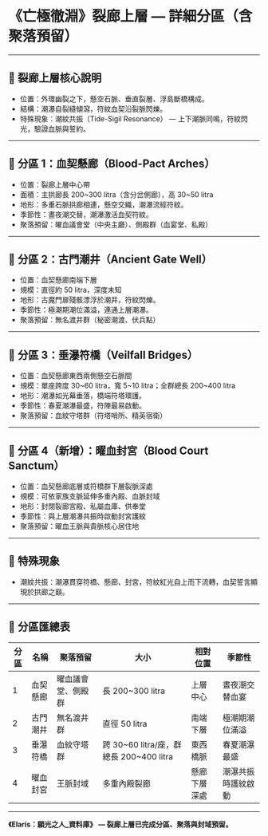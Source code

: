 
# 《亡極徹淵》裂廊上層 — 詳細分區（含聚落預留）

---

## 📌 裂廊上層核心說明

- 位置：外環幽裂之下，懸空石脈、垂直裂層、浮島斷橋構成。
- 結構：潮瀑自裂縫傾瀉，符紋血契沿裂脈閃爍。
- 特殊現象：潮紋共振（Tide-Sigil Resonance） — 上下潮脈同鳴，符紋閃光，驗證血脈與誓約。

---

## 🔹 分區 1：血契懸廊（Blood-Pact Arches）

- 位置：裂廊上層中心帶
- 面積：主拱廊長 200~300 litra（含分岔側廊），高 30~50 litra
- 地形：多重石脈拱廊相連，懸空交織，潮瀑流經符紋。
- 季節性：晝夜潮交替，潮瀑激活血契符紋。
- 聚落預留：曜血議會堂（中央主廳）、側殿群（血宴堂、私殿）

---

## 🔹 分區 2：古門潮井（Ancient Gate Well）

- 位置：血契懸廊南端下層
- 規模：直徑約 50 litra，深度未知
- 地形：古魔門扉殘骸漂浮於潮井，符紋閃爍。
- 季節性：極潮期潮位滿溢，連通上層潮瀑。
- 聚落預留：無名渡井群（秘密潮渡、伏兵點）

---

## 🔹 分區 3：垂瀑符橋（Veilfall Bridges）

- 位置：血契懸廊東西兩側懸空石脈間
- 規模：單座跨度 30~60 litra，寬 5~10 litra；全群總長 200~400 litra
- 地形：潮瀑如光幕垂落，橋端符塔環護。
- 季節性：春夏潮瀑最盛，符陣最易啟動。
- 聚落預留：血紋守塔群（符塔哨所、精英宿衛）

---

## 🔹 分區 4（新增）：曜血封宮（Blood Court Sanctum）

- 位置：血契懸廊底層或符橋群下層裂脈深處
- 規模：可依家族支脈延伸多重內殿、血脈封域
- 地形：封閉裂廊宮殿、私屬血庫、供奉堂
- 季節性：與上層潮瀑共振時啟動封宮護紋
- 聚落預留：曜血王脈與貴脈核心居住地

---

## 🌙 特殊現象

- 潮紋共振：潮瀑貫穿符橋、懸廊、封宮，符紋紅光自上而下流轉，血契誓言顯現於拱廊之巔。

---

## 📜 分區匯總表

| 分區 | 名稱 | 聚落預留 | 大小 | 相對位置 | 季節性 |
|------|------|-----------|------|-----------|------|
| 1 | 血契懸廊 | 曜血議會堂、側殿群 | 長 200~300 litra | 上層中心 | 晝夜潮交替血宴 |
| 2 | 古門潮井 | 無名渡井群 | 直徑 50 litra | 南端下層 | 極潮期潮位滿溢 |
| 3 | 垂瀑符橋 | 血紋守塔群 | 跨 30~60 litra/座，群總長 200~400 litra | 東西橋脈 | 春夏潮瀑最盛 |
| 4 | 曜血封宮 | 王脈封域 | 多重內殿裂廊 | 懸廊下層深處 | 潮瀑共振時護紋啟動 |

---

**《Elaris：願光之人_資料庫》 — 裂廊上層已完成分區、聚落與封域預留。**
